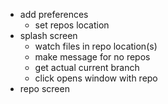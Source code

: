 - add preferences
  - set repos location
- splash screen
  - watch files in repo location(s)
  - make message for no repos
  - get actual current branch
  - click opens window with repo
- repo screen
